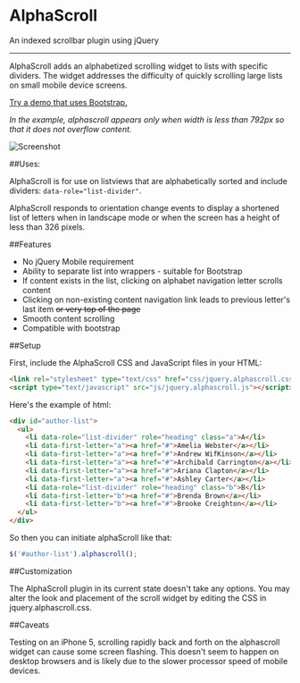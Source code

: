 AlphaScroll
=======================

An indexed scrollbar plugin using jQuery
___

AlphaScroll adds an alphabetized scrolling widget to lists with specific dividers. The widget addresses the difficulty of quickly scrolling large lists on small mobile device screens.

[Try a demo that uses Bootstrap.](https://rawgit.com/banesto/alphascroll/master/demo/index.html)

_In the example, alphascroll appears only when width is less than 792px so that it does not overflow content._

![Screenshot](https://raw.github.com/banesto/alphascroll/master/example.png)

##Uses:

AlphaScroll is for use on listviews that are alphabetically sorted and include dividers: `data-role="list-divider"`.

AlphaScroll responds to orientation change events to display a shortened list of letters when in landscape mode or when the screen has a height of less than 326 pixels.

##Features
* No jQuery Mobile requirement
* Ability to separate list into wrappers - suitable for Bootstrap
* If content exists in the list, clicking on alphabet navigation letter scrolls content
* Clicking on non-existing content navigation link leads to previous letter's last item ~~or very top of the page~~
* Smooth content scrolling
* Compatible with bootstrap

##Setup

First, include the AlphaScroll CSS and JavaScript files in your HTML:

```html
<link rel="stylesheet" type="text/css" href="css/jquery.alphascroll.css" />
<script type="text/javascript" src="js/jquery.alphascroll.js"></script>
```

Here's the example of html:

```html
<div id="author-list">
  <ul>
    <li data-role="list-divider" role="heading" class="a">A</li>
    <li data-first-letter="a"><a href="#">Amelia Webster</a></li>
    <li data-first-letter="a"><a href="#">Andrew WifKinson</a></li>
    <li data-first-letter="a"><a href="#">Archibald Carrington</a></li>
    <li data-first-letter="a"><a href="#">Ariana Clapton</a></li>
    <li data-first-letter="a"><a href="#">Ashley Carter</a></li>
    <li data-role="list-divider" role="heading" class="b">B</li>
    <li data-first-letter="b"><a href="#">Brenda Brown</a></li>
    <li data-first-letter="b"><a href="#">Brooke Creighton</a></li>
  </ul>
</div>
```

So then you can initiate alphaScroll like that:

```javascript
$('#author-list').alphascroll();
```

##Customization

The AlphaScroll plugin in its current state doesn't take any options. You may alter the look and placement of the scroll widget by editing the CSS in jquery.alphascroll.css.

##Caveats

Testing on an iPhone 5, scrolling rapidly back and forth on the alphascroll widget can cause some screen flashing. This doesn't seem to happen on desktop browsers and is likely due to the slower processor speed of mobile devices.